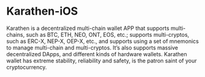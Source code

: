 # Karathen-iOS
Karathen is a decentralized multi-chain wallet APP that supports multi-chains, such as BTC, ETH, NEO, ONT, EOS, etc.; supports multi-cryptos, such as ERC-X, NEP-X, OEP-X, etc., and supports using a set of mnemonics to manage multi-chain and multi-cryptos. It’s also supports massive decentralized DApps, and different kinds of hardware wallets. Karathen wallet has extreme stability, reliability and safety, is the patron saint of your cryptocurrency.
